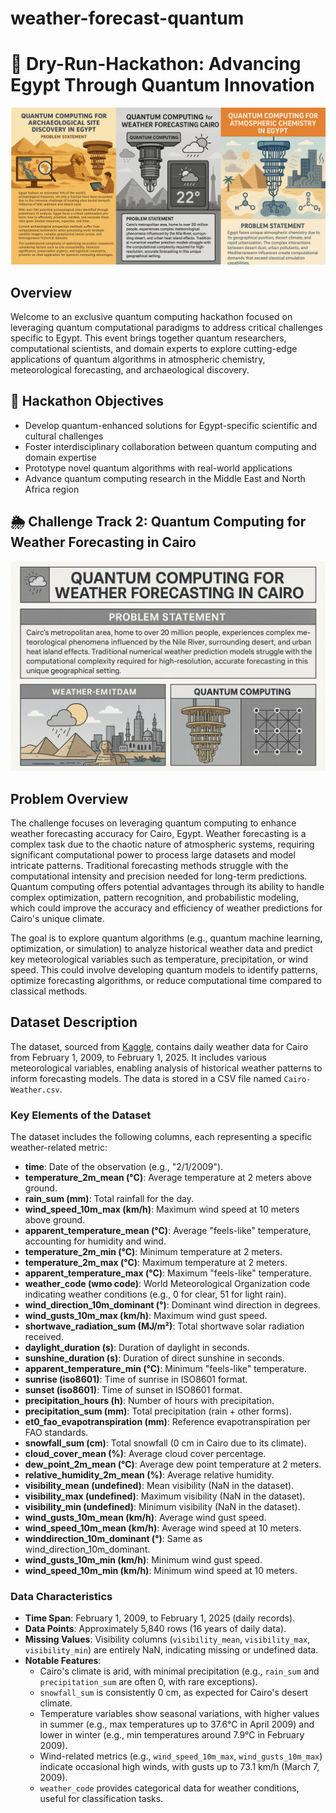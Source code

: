# weather-forecast-quantum
# 🌟 Dry-Run-Hackathon: Advancing Egypt Through Quantum Innovation
![](https://github.com/Ahmed-G-ElTaher/Dry-Run-Hackathon/blob/main/Images/WhatsApp%20Image%202025-07-28%20at%208.35.56%20PM.jpeg)
## Overview
Welcome to an exclusive quantum computing hackathon focused on leveraging quantum computational paradigms to address critical challenges specific to Egypt. This event brings together quantum researchers, computational scientists, and domain experts to explore cutting-edge applications of quantum algorithms in atmospheric chemistry, meteorological forecasting, and archaeological discovery.

## 🎯 Hackathon Objectives
* Develop quantum-enhanced solutions for Egypt-specific scientific and cultural challenges
* Foster interdisciplinary collaboration between quantum computing and domain expertise
* Prototype novel quantum algorithms with real-world applications
* Advance quantum computing research in the Middle East and North Africa region

## 🌦️ Challenge Track 2: Quantum Computing for Weather Forecasting in Cairo
![](https://github.com/Ahmed-G-ElTaher/Dry-Run-Hackathon/blob/main/Images/20250728_2021_Quantum%20Forecasting%20in%20Cairo_simple_compose_01k190rrn8fxysp7cgpqf1dg4k.png)
## Problem Overview

The challenge focuses on leveraging quantum computing to enhance weather forecasting accuracy for Cairo, Egypt. Weather forecasting is a complex task due to the chaotic nature of atmospheric systems, requiring significant computational power to process large datasets and model intricate patterns. Traditional forecasting methods struggle with the computational intensity and precision needed for long-term predictions. Quantum computing offers potential advantages through its ability to handle complex optimization, pattern recognition, and probabilistic modeling, which could improve the accuracy and efficiency of weather predictions for Cairo's unique climate.

The goal is to explore quantum algorithms (e.g., quantum machine learning, optimization, or simulation) to analyze historical weather data and predict key meteorological variables such as temperature, precipitation, or wind speed. This could involve developing quantum models to identify patterns, optimize forecasting algorithms, or reduce computational time compared to classical methods.

## Dataset Description

The dataset, sourced from [Kaggle](https://www.kaggle.com/datasets/yousefelshahat2/cairo-whether), contains daily weather data for Cairo from February 1, 2009, to February 1, 2025. It includes various meteorological variables, enabling analysis of historical weather patterns to inform forecasting models. The data is stored in a CSV file named `Cairo-Weather.csv`.

### Key Elements of the Dataset

The dataset includes the following columns, each representing a specific weather-related metric:

- **time**: Date of the observation (e.g., "2/1/2009").
- **temperature_2m_mean (°C)**: Average temperature at 2 meters above ground.
- **rain_sum (mm)**: Total rainfall for the day.
- **wind_speed_10m_max (km/h)**: Maximum wind speed at 10 meters above ground.
- **apparent_temperature_mean (°C)**: Average "feels-like" temperature, accounting for humidity and wind.
- **temperature_2m_min (°C)**: Minimum temperature at 2 meters.
- **temperature_2m_max (°C)**: Maximum temperature at 2 meters.
- **apparent_temperature_max (°C)**: Maximum "feels-like" temperature.
- **weather_code (wmo code)**: World Meteorological Organization code indicating weather conditions (e.g., 0 for clear, 51 for light rain).
- **wind_direction_10m_dominant (°)**: Dominant wind direction in degrees.
- **wind_gusts_10m_max (km/h)**: Maximum wind gust speed.
- **shortwave_radiation_sum (MJ/m²)**: Total shortwave solar radiation received.
- **daylight_duration (s)**: Duration of daylight in seconds.
- **sunshine_duration (s)**: Duration of direct sunshine in seconds.
- **apparent_temperature_min (°C)**: Minimum "feels-like" temperature.
- **sunrise (iso8601)**: Time of sunrise in ISO8601 format.
- **sunset (iso8601)**: Time of sunset in ISO8601 format.
- **precipitation_hours (h)**: Number of hours with precipitation.
- **precipitation_sum (mm)**: Total precipitation (rain + other forms).
- **et0_fao_evapotranspiration (mm)**: Reference evapotranspiration per FAO standards.
- **snowfall_sum (cm)**: Total snowfall (0 cm in Cairo due to its climate).
- **cloud_cover_mean (%)**: Average cloud cover percentage.
- **dew_point_2m_mean (°C)**: Average dew point temperature at 2 meters.
- **relative_humidity_2m_mean (%)**: Average relative humidity.
- **visibility_mean (undefined)**: Mean visibility (NaN in the dataset).
- **visibility_max (undefined)**: Maximum visibility (NaN in the dataset).
- **visibility_min (undefined)**: Minimum visibility (NaN in the dataset).
- **wind_gusts_10m_mean (km/h)**: Average wind gust speed.
- **wind_speed_10m_mean (km/h)**: Average wind speed at 10 meters.
- **winddirection_10m_dominant (°)**: Same as wind_direction_10m_dominant.
- **wind_gusts_10m_min (km/h)**: Minimum wind gust speed.
- **wind_speed_10m_min (km/h)**: Minimum wind speed at 10 meters.

### Data Characteristics

- **Time Span**: February 1, 2009, to February 1, 2025 (daily records).
- **Data Points**: Approximately 5,840 rows (16 years of daily data).
- **Missing Values**: Visibility columns (`visibility_mean`, `visibility_max`, `visibility_min`) are entirely NaN, indicating missing or undefined data.
- **Notable Features**:
    - Cairo's climate is arid, with minimal precipitation (e.g., `rain_sum` and `precipitation_sum` are often 0, with rare exceptions).
    - `snowfall_sum` is consistently 0 cm, as expected for Cairo's desert climate.
    - Temperature variables show seasonal variations, with higher values in summer (e.g., max temperatures up to 37.6°C in April 2009) and lower in winter (e.g., min temperatures around 7.9°C in February 2009).
    - Wind-related metrics (e.g., `wind_speed_10m_max`, `wind_gusts_10m_max`) indicate occasional high winds, with gusts up to 73.1 km/h (March 7, 2009).
    - `weather_code` provides categorical data for weather conditions, useful for classification tasks.
